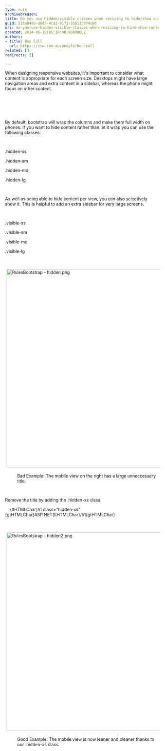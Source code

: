 ```yaml
---
type: rule
archivedreason: 
title: Do you use hidden/visible classes when resizing to hide/show content?
guid: 516a0486-d6d5-4ca2-9171-356115874c60
uri: do-you-use-hidden-visible-classes-when-resizing-to-hide-show-content
created: 2014-06-18T05:16:40.0000000Z
authors:
- title: Ben Cull
  url: https://ssw.com.au/people/ben-cull
related: []
redirects: []

---
```



<p>When designing responsive websites, it's important to consider what content is appropriate for each screen size. Desktops might have large navigation areas and extra content in a sidebar, whereas the phone might focus on other content.</p>
<br><excerpt class='endintro'></excerpt><br>
<p>​</p><p>By default, bootstrap will wrap the columns and make them full width on phones. If you want to hide content rather than let it wrap you can use the following classes&#58;</p><p>&#160;</p><p>.hidden-xs</p><p>.hidden-sm</p><p>.hidden-md</p><p>.hidden-lg</p><p>&#160;</p><p>As well as being able to hide content per view, you can also selectively show it. This is helpful to add an extra sidebar for very large screens.</p><p>&#160;</p><p>.visible-xs</p><p>​.visible-sm</p><p>.visible-md</p><p>.visible-lg</p><p><br></p><p><img src="/WebSites/RulesToBetterUIBootstrap/PublishingImages/Pages/Do-you-use-hidden-xs-when-resizing-to-hide-content/RulesBootstrap%20-%20hidden.png" alt="RulesBootstrap - hidden.png" style="margin&#58;5px;width&#58;650px;" /><br></p><dd class="ssw15-rteElement-FigureBad">​Bad Example&#58; The mobile view on the right has a large unneccessary title.</dd><p class="ssw15-rteElement-P">​​​​<br></p><p class="ssw15-rteElement-P">Remove the title by adding the .hidden-xs class.</p><p class="ssw15-rteElement-CodeArea">&#160; &#160; {ltHTMLChar}h1 class=&quot;hidden-xs&quot;{gtHTMLChar}ASP.NET{ltHTMLChar}/h1{gtHTMLChar}​<br></p><p class="ssw15-rteElement-P"><br></p><p class="ssw15-rteElement-P"><img src="/WebSites/RulesToBetterUIBootstrap/PublishingImages/Pages/Do-you-use-hidden-xs-when-resizing-to-hide-content/RulesBootstrap%20-%20hidden2.png" alt="RulesBootstrap - hidden2.png" style="margin&#58;5px;width&#58;650px;" /><br></p><dd class="ssw15-rteElement-FigureGood">Good Example&#58; The mobile view is now leaner and cleaner thanks to our .hidden-xs class.</dd><p class="ssw15-rteElement-P">​<br></p>


